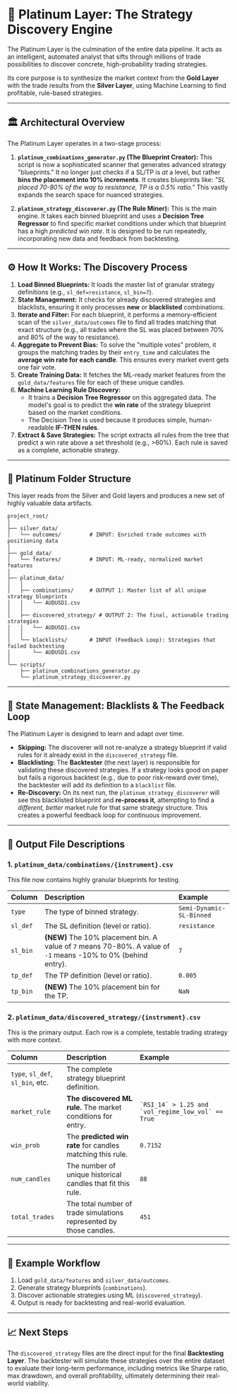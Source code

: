 # 💎 Platinum Layer: The Strategy Discovery Engine

The Platinum Layer is the culmination of the entire data pipeline. It acts as an intelligent, automated analyst that sifts through millions of trade possibilities to discover concrete, high-probability trading strategies.

Its core purpose is to synthesize the market context from the **Gold Layer** with the trade results from the **Silver Layer**, using Machine Learning to find profitable, rule-based strategies.

---

## 🏛️ Architectural Overview

The Platinum Layer operates in a two-stage process:

1.  **`platinum_combinations_generator.py` (The Blueprint Creator):** This script is now a sophisticated scanner that generates advanced strategy "blueprints." It no longer just checks if a SL/TP is _at_ a level, but rather **bins the placement into 10% increments**. It creates blueprints like: _"SL placed 70-80% of the way to resistance, TP is a 0.5% ratio."_ This vastly expands the search space for nuanced strategies.

2.  **`platinum_strategy_discoverer.py` (The Rule Miner):** This is the main engine. It takes each binned blueprint and uses a **Decision Tree Regressor** to find specific market conditions under which that blueprint has a high _predicted win rate_. It is designed to be run repeatedly, incorporating new data and feedback from backtesting.

---

## ⚙️ How It Works: The Discovery Process

1.  **Load Binned Blueprints:** It loads the master list of granular strategy definitions (e.g., `sl_def=resistance`, `sl_bin=7`).
2.  **State Management:** It checks for already discovered strategies and blacklists, ensuring it only processes **new** or **blacklisted** combinations.
3.  **Iterate and Filter:** For each blueprint, it performs a memory-efficient scan of the `silver_data/outcomes` file to find all trades matching that exact structure (e.g., all trades where the SL was placed between 70% and 80% of the way to resistance).
4.  **Aggregate to Prevent Bias:** To solve the "multiple votes" problem, it groups the matching trades by their `entry_time` and calculates the **average win rate for each candle**. This ensures every market event gets one fair vote.
5.  **Create Training Data:** It fetches the ML-ready market features from the `gold_data/features` file for each of these unique candles.
6.  **Machine Learning Rule Discovery:**
    -   It trains a **Decision Tree Regressor** on this aggregated data. The model's goal is to predict the **win rate** of the strategy blueprint based on the market conditions.
    -   The Decision Tree is used because it produces simple, human-readable **IF-THEN rules**.
7.  **Extract & Save Strategies:** The script extracts all rules from the tree that predict a win rate above a set threshold (e.g., >60%). Each rule is saved as a complete, actionable strategy.

---

## 📁 Platinum Folder Structure

This layer reads from the Silver and Gold layers and produces a new set of highly valuable data artifacts.

```
project_root/
│
├── silver_data/
│   └── outcomes/         # INPUT: Enriched trade outcomes with positioning data
│
├── gold_data/
│   └── features/         # INPUT: ML-ready, normalized market features
│
├── platinum_data/
│   │
│   ├── combinations/     # OUTPUT 1: Master list of all unique strategy blueprints
│   │   └── AUDUSD1.csv
│   │
│   ├── discovered_strategy/ # OUTPUT 2: The final, actionable trading strategies
│   │   └── AUDUSD1.csv
│   │
│   └── blacklists/       # INPUT (Feedback Loop): Strategies that failed backtesting
│       └── AUDUSD1.csv
│
└── scripts/
    ├── platinum_combinations_generator.py
    └── platinum_strategy_discoverer.py
```

---

## 🔄 State Management: Blacklists & The Feedback Loop

The Platinum Layer is designed to learn and adapt over time.

-   **Skipping:** The discoverer will not re-analyze a strategy blueprint if valid rules for it already exist in the `discovered_strategy` file.
-   **Blacklisting:** The **Backtester** (the next layer) is responsible for validating these discovered strategies. If a strategy looks good on paper but fails a rigorous backtest (e.g., due to poor risk-reward over time), the backtester will add its definition to a `blacklist` file.
-   **Re-Discovery:** On its next run, the `platinum_strategy_discoverer` will see this blacklisted blueprint and **re-process it**, attempting to find a _different, better_ market rule for that same strategy structure. This creates a powerful feedback loop for continuous improvement.

---

## 🧱 Output File Descriptions

### 1. `platinum_data/combinations/{instrument}.csv`

This file now contains highly granular blueprints for testing.

| Column   | Description                                                                                                    | Example                  |
| :------- | :------------------------------------------------------------------------------------------------------------- | :----------------------- |
| `type`   | The type of binned strategy.                                                                                   | `Semi-Dynamic-SL-Binned` |
| `sl_def` | The SL definition (level or ratio).                                                                            | `resistance`             |
| `sl_bin` | **(NEW)** The 10% placement bin. A value of `7` means 70-80%. A value of `-1` means -10% to 0% (behind entry). | `7`                      |
| `tp_def` | The TP definition (level or ratio).                                                                            | `0.005`                  |
| `tp_bin` | **(NEW)** The 10% placement bin for the TP.                                                                    | `NaN`                    |

### 2. `platinum_data/discovered_strategy/{instrument}.csv`

This is the primary output. Each row is a complete, testable trading strategy with more context.

| Column                           | Description                                                         | Example                                                |
| :------------------------------- | :------------------------------------------------------------------ | :----------------------------------------------------- |
| `type`, `sl_def`, `sl_bin`, etc. | The complete strategy blueprint definition.                         |                                                        |
| `market_rule`                    | **The discovered ML rule.** The market conditions for entry.        | `` `RSI_14` > 1.25 and `vol_regime_low_vol` == True `` |
| `win_prob`                       | The **predicted win rate** for candles matching this rule.          | `0.7152`                                               |
| `num_candles`                    | The number of unique historical candles that fit this rule.         | `88`                                                   |
| `total_trades`                   | The total number of trade simulations represented by those candles. | `451`                                                  |

---

## 🧮 Example Workflow

1. Load `gold_data/features` and `silver_data/outcomes`.
2. Generate strategy blueprints (`combinations`).
3. Discover actionable strategies using ML (`discovered_strategy`).
4. Output is ready for backtesting and real-world evaluation.

---

## 📈 Next Steps

The `discovered_strategy` files are the direct input for the final **Backtesting Layer**. The backtester will simulate these strategies over the entire dataset to evaluate their long-term performance, including metrics like Sharpe ratio, max drawdown, and overall profitability, ultimately determining their real-world viability.
